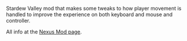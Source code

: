 Stardew Valley mod that makes some tweaks to how player movement is handled to improve the experience on both keyboard and mouse and controller.

All info at the [Nexus Mod page]().
